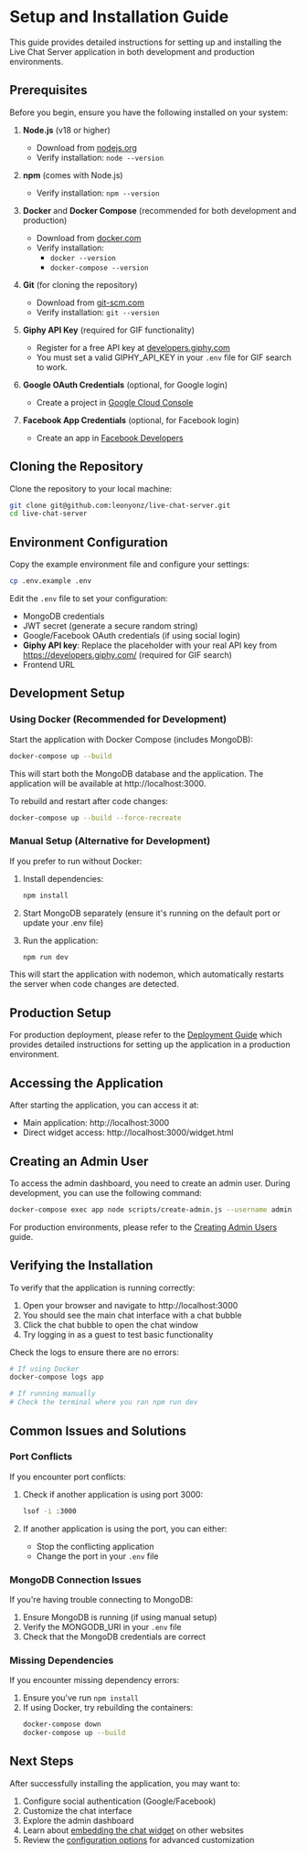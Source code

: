 # Setup and Installation Guide

This guide provides detailed instructions for setting up and installing the Live Chat Server application in both development and production environments.

## Prerequisites

Before you begin, ensure you have the following installed on your system:

1. **Node.js** (v18 or higher)
   - Download from [nodejs.org](https://nodejs.org/)
   - Verify installation: `node --version`

2. **npm** (comes with Node.js)
   - Verify installation: `npm --version`

3. **Docker** and **Docker Compose** (recommended for both development and production)
   - Download from [docker.com](https://www.docker.com/products/docker-desktop)
   - Verify installation: 
     - `docker --version`
     - `docker-compose --version`

4. **Git** (for cloning the repository)
   - Download from [git-scm.com](https://git-scm.com/downloads)
   - Verify installation: `git --version`

5. **Giphy API Key** (required for GIF functionality)
   - Register for a free API key at [developers.giphy.com](https://developers.giphy.com/)
   - You must set a valid GIPHY_API_KEY in your `.env` file for GIF search to work.

6. **Google OAuth Credentials** (optional, for Google login)
   - Create a project in [Google Cloud Console](https://console.cloud.google.com/)

7. **Facebook App Credentials** (optional, for Facebook login)
   - Create an app in [Facebook Developers](https://developers.facebook.com/)

## Cloning the Repository

Clone the repository to your local machine:

```bash
git clone git@github.com:leonyonz/live-chat-server.git
cd live-chat-server
```

## Environment Configuration

Copy the example environment file and configure your settings:

```bash
cp .env.example .env
```

Edit the `.env` file to set your configuration:
- MongoDB credentials
- JWT secret (generate a secure random string)
- Google/Facebook OAuth credentials (if using social login)
- **Giphy API key**: Replace the placeholder with your real API key from https://developers.giphy.com/ (required for GIF search)
- Frontend URL

## Development Setup

### Using Docker (Recommended for Development)

Start the application with Docker Compose (includes MongoDB):

```bash
docker-compose up --build
```

This will start both the MongoDB database and the application. The application will be available at http://localhost:3000.

To rebuild and restart after code changes:

```bash
docker-compose up --build --force-recreate
```

### Manual Setup (Alternative for Development)

If you prefer to run without Docker:

1. Install dependencies:
   ```bash
   npm install
   ```

2. Start MongoDB separately (ensure it's running on the default port or update your .env file)

3. Run the application:
   ```bash
   npm run dev
   ```

This will start the application with nodemon, which automatically restarts the server when code changes are detected.

## Production Setup

For production deployment, please refer to the [Deployment Guide](Deployment-Guide.md) which provides detailed instructions for setting up the application in a production environment.

## Accessing the Application

After starting the application, you can access it at:

- Main application: http://localhost:3000
- Direct widget access: http://localhost:3000/widget.html

## Creating an Admin User

To access the admin dashboard, you need to create an admin user. During development, you can use the following command:

```bash
docker-compose exec app node scripts/create-admin.js --username admin --email admin@example.com --password securepassword
```

For production environments, please refer to the [Creating Admin Users](Creating-Admin-Users.md) guide.

## Verifying the Installation

To verify that the application is running correctly:

1. Open your browser and navigate to http://localhost:3000
2. You should see the main chat interface with a chat bubble
3. Click the chat bubble to open the chat window
4. Try logging in as a guest to test basic functionality

Check the logs to ensure there are no errors:

```bash
# If using Docker
docker-compose logs app

# If running manually
# Check the terminal where you ran npm run dev
```

## Common Issues and Solutions

### Port Conflicts

If you encounter port conflicts:

1. Check if another application is using port 3000:
   ```bash
   lsof -i :3000
   ```

2. If another application is using the port, you can either:
   - Stop the conflicting application
   - Change the port in your `.env` file

### MongoDB Connection Issues

If you're having trouble connecting to MongoDB:

1. Ensure MongoDB is running (if using manual setup)
2. Verify the MONGODB_URI in your `.env` file
3. Check that the MongoDB credentials are correct

### Missing Dependencies

If you encounter missing dependency errors:

1. Ensure you've run `npm install`
2. If using Docker, try rebuilding the containers:
   ```bash
   docker-compose down
   docker-compose up --build
   ```

## Next Steps

After successfully installing the application, you may want to:

1. Configure social authentication (Google/Facebook)
2. Customize the chat interface
3. Explore the admin dashboard
4. Learn about [embedding the chat widget](Embedding-the-Chat-Widget.md) on other websites
5. Review the [configuration options](Configuration.md) for advanced customization
